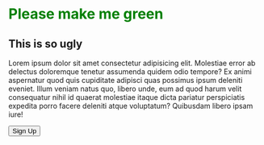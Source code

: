 <html>
<head>
<style>
  h1 {
    color: green;
  }

  h2 {
    color: magenta;
  }

  p {
    color: white;
    background-color: black;
  }

  button {
    color: red;
    background-color: pink;
  }
</style>
</head>
<body>
  <h1>Please make me green</h1>
  <h2>This is so ugly</h2>
  <p>
    Lorem ipsum dolor sit amet consectetur adipisicing elit. Molestiae error ab delectus doloremque tenetur assumenda quidem odio tempore? Ex animi aspernatur quod quis cupiditate adipisci quas possimus ipsum deleniti eveniet. Illum veniam natus quo, libero unde, eum ad quod harum velit consequatur nihil id quaerat molestiae itaque dicta pariatur perspiciatis expedita porro facere deleniti atque voluptatum? Quibusdam libero ipsam iure!
  </p>
  <button>Sign Up</button>
</body>
</html>
